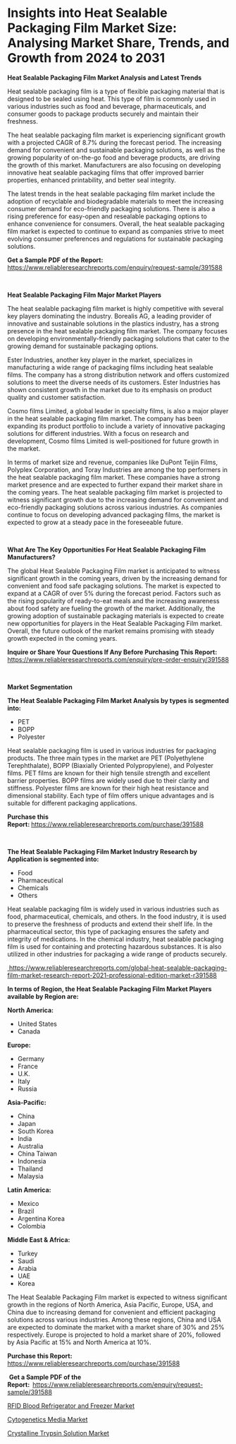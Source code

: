 <p><h1>Insights into Heat Sealable Packaging Film Market Size: Analysing Market Share, Trends, and Growth from 2024 to 2031</h1></p><p><strong>Heat Sealable Packaging Film Market Analysis and Latest Trends</strong></p>
<p><p>Heat sealable packaging film is a type of flexible packaging material that is designed to be sealed using heat. This type of film is commonly used in various industries such as food and beverage, pharmaceuticals, and consumer goods to package products securely and maintain their freshness.</p><p>The heat sealable packaging film market is experiencing significant growth with a projected CAGR of 8.7% during the forecast period. The increasing demand for convenient and sustainable packaging solutions, as well as the growing popularity of on-the-go food and beverage products, are driving the growth of this market. Manufacturers are also focusing on developing innovative heat sealable packaging films that offer improved barrier properties, enhanced printability, and better seal integrity.</p><p>The latest trends in the heat sealable packaging film market include the adoption of recyclable and biodegradable materials to meet the increasing consumer demand for eco-friendly packaging solutions. There is also a rising preference for easy-open and resealable packaging options to enhance convenience for consumers. Overall, the heat sealable packaging film market is expected to continue to expand as companies strive to meet evolving consumer preferences and regulations for sustainable packaging solutions.</p></p>
<p><strong>Get a Sample PDF of the Report:&nbsp;</strong> <a href="https://www.reliableresearchreports.com/enquiry/request-sample/391588">https://www.reliableresearchreports.com/enquiry/request-sample/391588</a></p>
<p>&nbsp;</p>
<p><strong>Heat Sealable Packaging Film Major Market Players</strong></p>
<p><p>The heat sealable packaging film market is highly competitive with several key players dominating the industry. Borealis AG, a leading provider of innovative and sustainable solutions in the plastics industry, has a strong presence in the heat sealable packaging film market. The company focuses on developing environmentally-friendly packaging solutions that cater to the growing demand for sustainable packaging options.</p><p>Ester Industries, another key player in the market, specializes in manufacturing a wide range of packaging films including heat sealable films. The company has a strong distribution network and offers customized solutions to meet the diverse needs of its customers. Ester Industries has shown consistent growth in the market due to its emphasis on product quality and customer satisfaction.</p><p>Cosmo films Limited, a global leader in specialty films, is also a major player in the heat sealable packaging film market. The company has been expanding its product portfolio to include a variety of innovative packaging solutions for different industries. With a focus on research and development, Cosmo films Limited is well-positioned for future growth in the market.</p><p>In terms of market size and revenue, companies like DuPont Teijin Films, Polyplex Corporation, and Toray Industries are among the top performers in the heat sealable packaging film market. These companies have a strong market presence and are expected to further expand their market share in the coming years. The heat sealable packaging film market is projected to witness significant growth due to the increasing demand for convenient and eco-friendly packaging solutions across various industries. As companies continue to focus on developing advanced packaging films, the market is expected to grow at a steady pace in the foreseeable future.</p></p>
<p>&nbsp;</p>
<p><strong>What Are The Key Opportunities For Heat Sealable Packaging Film Manufacturers?</strong></p>
<p><p>The global Heat Sealable Packaging Film market is anticipated to witness significant growth in the coming years, driven by the increasing demand for convenient and food safe packaging solutions. The market is expected to expand at a CAGR of over 5% during the forecast period. Factors such as the rising popularity of ready-to-eat meals and the increasing awareness about food safety are fueling the growth of the market. Additionally, the growing adoption of sustainable packaging materials is expected to create new opportunities for players in the Heat Sealable Packaging Film market. Overall, the future outlook of the market remains promising with steady growth expected in the coming years.</p></p>
<p><strong>Inquire or Share Your Questions If Any Before Purchasing This Report:</strong> <a href="https://www.reliableresearchreports.com/enquiry/pre-order-enquiry/391588">https://www.reliableresearchreports.com/enquiry/pre-order-enquiry/391588</a></p>
<p>&nbsp;</p>
<p><strong>Market Segmentation</strong></p>
<p><strong>The Heat Sealable Packaging Film Market Analysis by types is segmented into:</strong></p>
<p><ul><li>PET</li><li>BOPP</li><li>Polyester</li></ul></p>
<p><p>Heat sealable packaging film is used in various industries for packaging products. The three main types in the market are PET (Polyethylene Terephthalate), BOPP (Biaxially Oriented Polypropylene), and Polyester films. PET films are known for their high tensile strength and excellent barrier properties. BOPP films are widely used due to their clarity and stiffness. Polyester films are known for their high heat resistance and dimensional stability. Each type of film offers unique advantages and is suitable for different packaging applications.</p></p>
<p><strong>Purchase this Report:&nbsp;</strong><a href="https://www.reliableresearchreports.com/purchase/391588">https://www.reliableresearchreports.com/purchase/391588</a></p>
<p>&nbsp;</p>
<p><strong>The Heat Sealable Packaging Film Market Industry Research by Application is segmented into:</strong></p>
<p><ul><li>Food</li><li>Pharmaceutical</li><li>Chemicals</li><li>Others</li></ul></p>
<p><p>Heat sealable packaging film is widely used in various industries such as food, pharmaceutical, chemicals, and others. In the food industry, it is used to preserve the freshness of products and extend their shelf life. In the pharmaceutical sector, this type of packaging ensures the safety and integrity of medications. In the chemical industry, heat sealable packaging film is used for containing and protecting hazardous substances. It is also utilized in other industries for packaging a wide range of products securely.</p></p>
<p><a href="https://www.reliableresearchreports.com/global-heat-sealable-packaging-film-market-research-report-2021-professional-edition-market-r391588">&nbsp;https://www.reliableresearchreports.com/global-heat-sealable-packaging-film-market-research-report-2021-professional-edition-market-r391588</a></p>
<p><strong>In terms of Region, the Heat Sealable Packaging Film Market Players available by Region are:</strong></p>
<p>
    <p> <strong> North America: </strong>
        <ul>
            <li>United States</li>
            <li>Canada</li>
        </ul>
        </p> 
    <p> <strong> Europe: </strong>
        <ul>
            <li>Germany</li>
            <li>France</li>
            <li>U.K.</li>
            <li>Italy</li>
            <li>Russia</li>
        </ul>
        </p> 
    <p> <strong> Asia-Pacific: </strong>
        <ul>
            <li>China</li>
            <li>Japan</li>
            <li>South Korea</li>
            <li>India</li>
            <li>Australia</li>
            <li>China Taiwan</li>
            <li>Indonesia</li>
            <li>Thailand</li>
            <li>Malaysia</li>
        </ul>
        </p> 
    <p> <strong> Latin America: </strong>
        <ul>
            <li>Mexico</li>
            <li>Brazil</li>
            <li>Argentina Korea</li>
            <li>Colombia</li>
        </ul>
        </p> 
    <p> <strong> Middle East & Africa: </strong>
        <ul>
            <li>Turkey</li>
            <li>Saudi</li>
            <li>Arabia</li>
            <li>UAE</li>
            <li>Korea</li>
        </ul>
    </p>
    </p>
<p><p>The Heat Sealable Packaging Film market is expected to witness significant growth in the regions of North America, Asia Pacific, Europe, USA, and China due to increasing demand for convenient and efficient packaging solutions across various industries. Among these regions, China and USA are expected to dominate the market with a market share of 30% and 25% respectively. Europe is projected to hold a market share of 20%, followed by Asia Pacific at 15% and North America at 10%.</p></p>
<p><strong>Purchase this Report: </strong><a href="https://www.reliableresearchreports.com/purchase/391588">https://www.reliableresearchreports.com/purchase/391588</a></p>
<p>&nbsp;<strong>Get a Sample PDF of the Report:&nbsp;&nbsp;</strong><a href="https://www.reliableresearchreports.com/enquiry/request-sample/391588">https://www.reliableresearchreports.com/enquiry/request-sample/391588</a></p>
<p><strong></strong></p>
<p><p><a href="https://github.com/Angelnienowdseej3e45z3p8c/Market-Research-Report-List-3/blob/main/rfid-blood-refrigerator-and-freezer-market.md">RFID Blood Refrigerator and Freezer Market</a></p><p><a href="https://github.com/khayangel/Market-Research-Report-List-4/blob/main/cytogenetics-media-market.md">Cytogenetics Media Market</a></p><p><a href="https://github.com/brentleyjimmiealvaradoz4l1rea/Market-Research-Report-List-3/blob/main/crystalline-trypsin-solution-market.md">Crystalline Trypsin Solution Market</a></p></p>